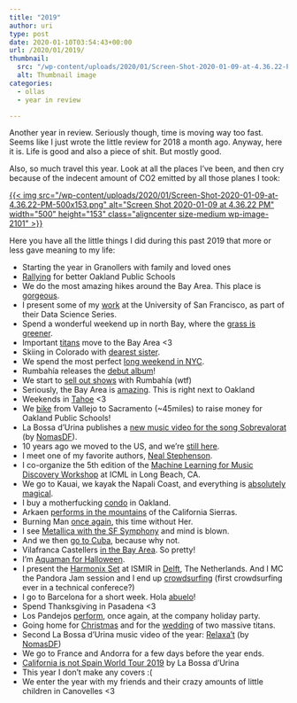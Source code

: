 ```yaml
---
title: "2019"
author: uri
type: post
date: 2020-01-10T03:54:43+00:00
url: /2020/01/2019/
thumbnail:
  src: "/wp-content/uploads/2020/01/Screen-Shot-2020-01-09-at-4.36.22-PM-500x153.png"
  alt: Thumbnail image
categories:
  - ollas
  - year in review

---
```

Another year in review. Seriously though, time is moving way too fast. Seems like I just wrote the little review for 2018 a month ago. Anyway, here it is. Life is good and also a piece of shit. But mostly good.

Also, so much travel this year. Look at all the places I&#8217;ve been, and then cry because of the indecent amount of CO2 emitted by all those planes I took:

[{{< img src="/wp-content/uploads/2020/01/Screen-Shot-2020-01-09-at-4.36.22-PM-500x153.png" alt="Screen Shot 2020-01-09 at 4.36.22 PM" width="500" height="153" class="aligncenter size-medium wp-image-2101" >}}][1]

Here you have all the little things I did during this past 2019 that more or less gave meaning to my life:

  * Starting the year in Granollers with family and loved ones
  * <a href="https://www.instagram.com/p/Bsm1RXGln5_/" rel="noopener" target="_blank">Rallying</a> for better Oakland Public Schools
  * We do the most amazing hikes around the Bay Area. This place is <a href="https://www.instagram.com/p/Bs4Vnyel0wf/" rel="noopener" target="_blank">gorgeous</a>.
  * I present some of my <a href="https://www.instagram.com/p/BtWgPMdFLoZ/" rel="noopener" target="_blank">work</a> at the University of San Francisco, as part of their Data Science Series.
  * Spend a wonderful weekend up in north Bay, where the <a href="https://www.instagram.com/p/Bt-Na5NFa5A/" rel="noopener" target="_blank">grass is greener</a>.
  * Important <a href="https://www.instagram.com/p/BuQOP__lbbY/" rel="noopener" target="_blank">titans</a> move to the Bay Area <3
  * Skiing in Colorado with <a href="https://www.instagram.com/p/BvRxX9wlxdX/" rel="noopener" target="_blank">dearest sister</a>.
  * We spend the most perfect <a href="https://www.instagram.com/p/BveX5KLFvu6/" rel="noopener" target="_blank">long weekend in NYC</a>.
  * Rumbahía releases the <a href="https://rumbahia.com/" rel="noopener" target="_blank">debut album</a>!
  * We start to <a href="https://www.instagram.com/p/Bvvk3F_F-2v/" rel="noopener" target="_blank">sell out shows</a> with Rumbahía (wtf)
  * Seriously, the Bay Area is <a href="https://www.instagram.com/p/BwcEoNYlbcv/" rel="noopener" target="_blank">amazing</a>. This is right next to Oakland
  * Weekends in <a href="https://www.instagram.com/p/Bu5ZQsGFwFq/" rel="noopener" target="_blank">Tahoe</a> <3
  * We <a href="https://www.instagram.com/p/Bw07TEklkQh/" rel="noopener" target="_blank">bike</a> from Vallejo to Sacramento (~45miles) to raise money for Oakland Public Schools!
  * La Bossa d&#8217;Urina publishes a <a href="https://www.youtube.com/watch?v=yBYZznjfQdc" rel="noopener" target="_blank">new music video for the song Sobrevalorat</a> (by <a href="https://nomasdf.com/" rel="noopener" target="_blank">NomasDF</a>).
  * 10 years ago we moved to the US, and we&#8217;re <a href="https://www.instagram.com/p/Bx5US-qoM3n/" rel="noopener" target="_blank">still here</a>.
  * I meet one of my favorite authors, <a href="https://www.instagram.com/p/ByWnCV_o3zd/" rel="noopener" target="_blank">Neal Stephenson</a>.
  * I co-organize the 5th edition of the <a href="https://sites.google.com/view/ml4md2019/home" rel="noopener" target="_blank">Machine Learning for Music Discovery Workshop</a> at ICML in Long Beach, CA.
  * We go to Kauai, we kayak the Napali Coast, and everything is <a href="https://www.instagram.com/p/BzEVdM9ISEN/" rel="noopener" target="_blank">absolutely magical</a>.
  * I buy a motherfucking <a href="https://www.instagram.com/p/ByhG4ohIiiK/" rel="noopener" target="_blank">condo</a> in Oakland.
  * Arkaen <a href="https://www.instagram.com/p/Bz5wfdVIL77/" rel="noopener" target="_blank">performs in the mountains</a> of the California Sierras.
  * Burning Man <a href="https://www.instagram.com/p/B19BRbbIeju/" rel="noopener" target="_blank">once again</a>, this time without Her.
  * I see <a href="https://www.instagram.com/p/B2Ln4Q1os8M/" rel="noopener" target="_blank">Metallica with the SF Symphony</a> and mind is blown.
  * And we then <a href="https://www.instagram.com/p/B2hkAJCIw4Q/" rel="noopener" target="_blank">go to Cuba</a>, because why not.
  * Vilafranca Castellers <a href="https://www.instagram.com/p/B3i5ZWeIRHE/" rel="noopener" target="_blank">in the Bay Area</a>. So pretty!
  * I&#8217;m <a href="https://www.instagram.com/p/B4IS2kIobip/" rel="noopener" target="_blank">Aquaman for Halloween</a>.
  * I present the <a href="https://ccrma.stanford.edu/~urinieto/MARL/publications/ISMIR2019-Nieto-Harmonix.pdf" rel="noopener" target="_blank">Harmonix Set</a> at ISMIR in <a href="https://ismir2019.ewi.tudelft.nl/" rel="noopener" target="_blank">Delft</a>, The Netherlands. And I MC the Pandora Jam session and I end up <a href="https://www.instagram.com/p/B4nLNu2FCsp/" rel="noopener" target="_blank">crowdsurfing</a> (first crowdsurfing ever in a technical conferece?)
  * I go to Barcelona for a short week. Hola <a href="https://www.instagram.com/p/B42dJ3DIskS/" rel="noopener" target="_blank">abuelo</a>!
  * Spend Thanksgiving in Pasadena <3 
  * Los Pandejos <a href="https://www.instagram.com/p/B6BpedjF9Tr/" rel="noopener" target="_blank">perform</a>, once again, at the company holiday party.
  * Going home for <a href="https://www.instagram.com/p/B6fbALBIoRn/" rel="noopener" target="_blank">Christmas</a> and for the <a href="https://www.instagram.com/p/B6WURUFl6-5/" rel="noopener" target="_blank">wedding</a> of two massive titans.
  * Second La Bossa d&#8217;Urina music video of the year: <a href="https://www.youtube.com/watch?v=3yOKtrr6PcY" rel="noopener" target="_blank">Relaxa&#8217;t</a> (by <a href="https://www.nomasdf.com/" rel="noopener" target="_blank">NomasDF</a>)
  * We go to France and Andorra for a few days before the year ends.
  * <a href="https://labossadurina.com/2019/12/12/california-is-not-spain/" rel="noopener" target="_blank">California is not Spain World Tour 2019</a> by La Bossa d&#8217;Urina
  * This year I don&#8217;t make any covers :(  
  * We enter the year with my friends and their crazy amounts of little children in Canovelles <3

 [1]: /wp-content/uploads/2020/01/Screen-Shot-2020-01-09-at-4.36.22-PM.png